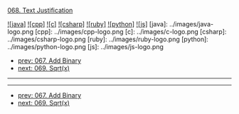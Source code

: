 [068. Text Justification](https://leetcode.com/problems/text-justification/)

[![java]](../java/068-text-justification.md)
[![cpp]](../cpp/068-text-justification.md)
[![c]](../c/068-text-justification.md)
[![csharp]](../csharp/068-text-justification.md)
[![ruby]](../ruby/068-text-justification.md)
[![python]](../python/068-text-justification.md)
[![js]](../js/068-text-justification.md)
[java]: ../images/java-logo.png
[cpp]: ../images/cpp-logo.png
[c]: ../images/c-logo.png
[csharp]: ../images/csharp-logo.png
[ruby]: ../images/ruby-logo.png
[python]: ../images/python-logo.png
[js]: ../images/js-logo.png

- [prev: 067. Add Binary](067-add-binary.md)
- [next: 069. Sqrt(x)](069-sqrtx.md)

---



---

- [prev: 067. Add Binary](067-add-binary.md)
- [next: 069. Sqrt(x)](069-sqrtx.md)
